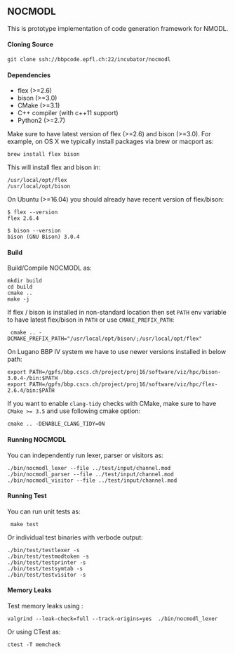 ## NOCMODL

This is prototype implementation of code generation framework for NMODL.

#### Cloning Source

```
git clone ssh://bbpcode.epfl.ch:22/incubator/nocmodl
```

#### Dependencies

- flex (>=2.6)
- bison (>=3.0)
- CMake (>=3.1)
- C++ compiler (with c++11 support)
- Python2 (>=2.7)

Make sure to have latest version of flex (>=2.6) and bison (>=3.0). For example, on OS X we typically install packages via brew or macport as:

```
brew install flex bison
```

This will install flex and bison in:

```
/usr/local/opt/flex
/usr/local/opt/bison
```

On Ubuntu (>=16.04) you should already have recent version of flex/bison:

```
$ flex --version
flex 2.6.4

$ bison --version
bison (GNU Bison) 3.0.4
```

#### Build
Build/Compile NOCMODL as:

```
mkdir build
cd build
cmake ..
make -j
```

If flex / bison is installed in non-standard location then set `PATH` env variable to have latest flex/bison in `PATH` or use `CMAKE_PREFIX_PATH`:

```
 cmake .. -DCMAKE_PREFIX_PATH="/usr/local/opt/bison/;/usr/local/opt/flex"
```

 On Lugano BBP IV system we have to use newer versions installed in below path:

 ```
 export PATH=/gpfs/bbp.cscs.ch/project/proj16/software/viz/hpc/bison-3.0.4-/bin:$PATH
 export PATH=/gpfs/bbp.cscs.ch/project/proj16/software/viz/hpc/flex-2.6.4/bin:$PATH
 ```

If you want to enable `clang-tidy` checks with CMake, make sure to have `CMake >= 3.5` and use following cmake option:

```
cmake .. -DENABLE_CLANG_TIDY=ON
```


#### Running NOCMODL

You can independently run lexer, parser or visitors as:

```
./bin/nocmodl_lexer --file ../test/input/channel.mod
./bin/nocmodl_parser --file ../test/input/channel.mod
./bin/nocmodl_visitor --file ../test/input/channel.mod
```


#### Running Test

 You can run unit tests as:

```
 make test
```

 Or individual test binaries with verbode output:

 ```
 ./bin/test/testlexer -s
 ./bin/test/testmodtoken -s
 ./bin/test/testprinter -s
 ./bin/test/testsymtab -s
 ./bin/test/testvisitor -s
 ```


#### Memory Leaks

Test memory leaks using :

```
valgrind --leak-check=full --track-origins=yes  ./bin/nocmodl_lexer
```

Or using CTest as:

```
ctest -T memcheck
```